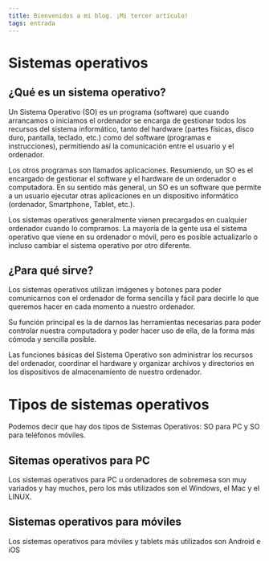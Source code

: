 ```yaml
---
title: Bienvenidos a mi blog. ¡Mi tercer artículo!
tags: entrada
---
```


# Sistemas operativos

## ¿Qué es un sistema operativo?

Un Sistema Operativo (SO) es un programa (software) que cuando arrancamos o iniciamos el ordenador se encarga de gestionar todos los recursos del sistema informático, tanto del hardware (partes físicas, disco duro, pantalla, teclado, etc.) como del software (programas e instrucciones), permitiendo así la comunicación entre el usuario y el ordenador.

Los otros programas son llamados aplicaciones. Resumiendo, un SO es el encargado de gestionar el software y el hardware de un ordenador o computadora.
En su sentido más general, un SO es un software que permite a un usuario ejecutar otras aplicaciones en un dispositivo informático (ordenador, Smartphone, Tablet, etc.).

 Los sistemas operativos generalmente vienen precargados en cualquier ordenador cuando lo compramos. La mayoría de la gente usa el sistema operativo que viene en su ordenador o móvil, pero es posible actualizarlo o incluso cambiar el sistema operativo por otro diferente.
 
 ## ¿Para qué sirve?
 
 Los sistemas operativos utilizan imágenes y botones para poder comunicarnos con el ordenador de forma sencilla y fácil para decirle lo que queremos hacer en cada momento a nuestro ordenador.

 Su función principal es la de darnos las herramientas necesarias para poder controlar nuestra computadora y poder hacer uso de ella, de la forma más cómoda y sencilla posible.
 
 Las funciones básicas del Sistema Operativo son administrar los recursos del ordenador, coordinar el hardware y organizar archivos y directorios en los dispositivos de almacenamiento de nuestro ordenador.

# Tipos de sistemas operativos

Podemos decir que hay dos tipos de Sistemas Operativos: SO para PC y SO para teléfonos móviles.

## Sitemas operativos para PC

Los sistemas operativos para PC u ordenadores de sobremesa son muy variados y hay muchos, pero los más utilizados son el Windows, el Mac y el LINUX.

## Sistemas operativos para móviles

Los sistemas operativos para móviles y tablets más utilizados son Android e iOS
